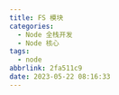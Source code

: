 ```yaml
---
title: FS 模块
categories:
  - Node 全栈开发
  - Node 核心
tags:
  - node
abbrlink: 2fa511c9
date: 2023-05-22 08:16:33
---
```


